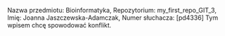 Nazwa przedmiotu: Bioinformatyka, Repozytorium: my_first_repo_GIT_3, Imię: Joanna Jaszczewska-Adamczak, Numer słuchacza: [pd4336]
Tym wpisem chcę spowodować konflikt.
